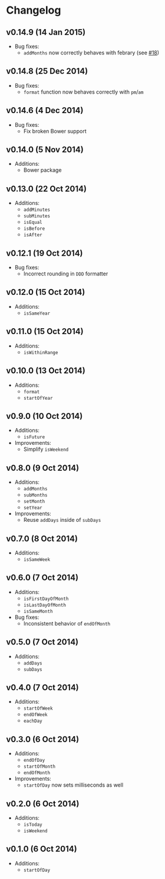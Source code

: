 # Changelog

## v0.14.9 (14 Jan 2015)

* Bug fixes:
  - `addMonths` now correctly behaves with febrary (see [#18](https://github.com/js-fns/date-fns/pull/18))

## v0.14.8 (25 Dec 2014)

* Bug fixes:
  - `format` function now behaves correctly with `pm`/`am`

## v0.14.6 (4 Dec 2014)

* Bug fixes:
  - Fix broken Bower support

## v0.14.0 (5 Nov 2014)

* Additions:
  - Bower package

## v0.13.0 (22 Oct 2014)

* Additions:
  - `addMinutes`
  - `subMinutes`
  - `isEqual`
  - `isBefore`
  - `isAfter`

## v0.12.1 (19 Oct 2014)

* Bug fixes:
  - Incorrect rounding in `DDD` formatter

## v0.12.0 (15 Oct 2014)

* Additions:
  - `isSameYear`

## v0.11.0 (15 Oct 2014)

* Additions:
  - `isWithinRange`

## v0.10.0 (13 Oct 2014)

* Additions:
  - `format`
  - `startOfYear`

## v0.9.0 (10 Oct 2014)

* Additions:
  - `isFuture`
* Improvements:
  - Simplify `isWeekend`

## v0.8.0 (9 Oct 2014)

* Additions:
  - `addMonths`
  - `subMonths`
  - `setMonth`
  - `setYear`
* Improvements:
  - Reuse `addDays` inside of `subDays`

## v0.7.0 (8 Oct 2014)

* Additions:
  - `isSameWeek`

## v0.6.0 (7 Oct 2014)

* Additions:
  - `isFirstDayOfMonth`
  - `isLastDayOfMonth`
  - `isSameMonth`
* Bug fixes:
  - Inconsistent behavior of `endOfMonth`

## v0.5.0 (7 Oct 2014)

* Additions:
  - `addDays`
  - `subDays`

## v0.4.0 (7 Oct 2014)

* Additions:
  - `startOfWeek`
  - `endOfWeek`
  - `eachDay`

## v0.3.0 (6 Oct 2014)

* Additions:
  - `endOfDay`
  - `startOfMonth`
  - `endOfMonth`
* Improvements:
  - `startOfDay` now sets milliseconds as well

## v0.2.0 (6 Oct 2014)

* Additions:
  - `isToday`
  - `isWeekend`

## v0.1.0 (6 Oct 2014)

* Additions:
  - `startOfDay`

